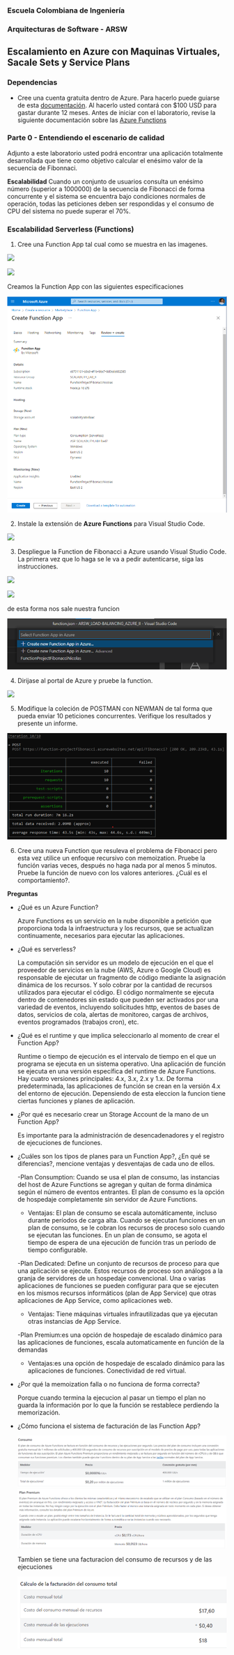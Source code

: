 ### Escuela Colombiana de Ingeniería
### Arquitecturas de Software - ARSW

## Escalamiento en Azure con Maquinas Virtuales, Sacale Sets y Service Plans

### Dependencias
* Cree una cuenta gratuita dentro de Azure. Para hacerlo puede guiarse de esta [documentación](https://azure.microsoft.com/es-es/free/students/). Al hacerlo usted contará con $100 USD para gastar durante 12 meses.
Antes de iniciar con el laboratorio, revise la siguiente documentación sobre las [Azure Functions](https://www.c-sharpcorner.com/article/an-overview-of-azure-functions/)

### Parte 0 - Entendiendo el escenario de calidad

Adjunto a este laboratorio usted podrá encontrar una aplicación totalmente desarrollada que tiene como objetivo calcular el enésimo valor de la secuencia de Fibonnaci.

**Escalabilidad**
Cuando un conjunto de usuarios consulta un enésimo número (superior a 1000000) de la secuencia de Fibonacci de forma concurrente y el sistema se encuentra bajo condiciones normales de operación, todas las peticiones deben ser respondidas y el consumo de CPU del sistema no puede superar el 70%.

### Escalabilidad Serverless (Functions)

1. Cree una Function App tal cual como se muestra en las  imagenes.

![](images/part3/part3-function-config.png)

![](images/part3/part3-function-configii.png)

Creamos la Function App con las siguientes especificaciones

![](images/crearFuncion.png)

2. Instale la extensión de **Azure Functions** para Visual Studio Code.

![](images/part3/part3-install-extension.png)

3. Despliegue la Function de Fibonacci a Azure usando Visual Studio Code. La primera vez que lo haga se le va a pedir autenticarse, siga las instrucciones.

![](images/part3/part3-deploy-function-1.png)

![](images/part3/part3-deploy-function-2.png)

de esta forma nos sale nuestra funcion

![](images/functionNico.png)

4. Dirijase al portal de Azure y pruebe la function.

![](images/part3/part3-test-function.png)

5. Modifique la coleción de POSTMAN con NEWMAN de tal forma que pueda enviar 10 peticiones concurrentes. Verifique los resultados y presente un informe.

![](images/punto5.png)

6. Cree una nueva Function que resuleva el problema de Fibonacci pero esta vez utilice un enfoque recursivo con memoization. Pruebe la función varias veces, después no haga nada por al menos 5 minutos. Pruebe la función de nuevo con los valores anteriores. ¿Cuál es el comportamiento?.

**Preguntas**

* ¿Qué es un Azure Function?

    Azure Functions es un servicio en la nube disponible a petición que proporciona toda la infraestructura y los recursos, que se actualizan continuamente, necesarios para ejecutar las aplicaciones.

* ¿Qué es serverless?

    La computación sin servidor es un modelo de ejecución en el que el proveedor de servicios en la nube (AWS, Azure o Google Cloud) es responsable de ejecutar un fragmento de código mediante la asignación dinámica de los recursos. Y solo cobrar por la cantidad de recursos utilizados para ejecutar el código. El código normalmente se ejecuta dentro de contenedores sin estado que pueden ser activados por una variedad de eventos, incluyendo solicitudes http, eventos de bases de datos, servicios de cola, alertas de monitoreo, cargas de archivos, eventos programados (trabajos cron), etc.

* ¿Qué es el runtime y que implica seleccionarlo al momento de crear el Function App?

    Runtime o tiempo de ejecución es el intervalo de tiempo en el que un programa se ejecuta en un sistema operativo. Una aplicación de función se ejecuta en una versión específica del runtime de Azure Functions. Hay cuatro versiones principales: 4.x, 3.x, 2.x y 1.x. De forma predeterminada, las aplicaciones de función se crean en la versión 4.x del entorno de ejecución. Depensiendo de esta eleccion la funcion tiene ciertas funciones y planes de aplicación.

* ¿Por qué es necesario crear un Storage Account de la mano de un Function App?

    Es importante para la administración de desencadenadores y el registro de ejecuciones de funciones. 

* ¿Cuáles son los tipos de planes para un Function App?, ¿En qué se diferencias?, mencione ventajas y desventajas de cada uno de ellos.

    -Plan Consumption: Cuando se usa el plan de consumo, las instancias del host de Azure Functions se agregan y quitan de forma dinámica según el número de eventos entrantes. El plan de consumo es la opción de hospedaje completamente sin servidor de Azure Functions.
    
    * Ventajas: El plan de consumo se escala automáticamente, incluso durante períodos de carga alta. Cuando se ejecutan funciones en un plan de consumo, se le cobran los recursos de proceso solo cuando se ejecutan las funciones. En un plan de consumo, se agota el tiempo de espera de una ejecución de función tras un período de tiempo configurable.
    

    -Plan Dedicated: Define un conjunto de recursos de proceso para que una aplicación se ejecute. Estos recursos de proceso son análogos a la granja de servidores de un hospedaje convencional. Una o varias aplicaciones de funciones se pueden configurar para que se ejecuten en los mismos recursos informáticos (plan de App Service) que otras aplicaciones de App Service, como aplicaciones web.

    * Ventajas: Tiene máquinas virtuales infrautilizadas que ya ejecutan otras instancias de App Service.
    

    -Plan Premium:es una opción de hospedaje de escalado dinámico para las aplicaciones de funciones, escala automaticamente en función de la demandas

    * Ventajas:es una opción de hospedaje de escalado dinámico para las aplicaciones de funciones. Conectividad de red virtual.
    

* ¿Por qué la memoization falla o no funciona de forma correcta?

    Porque cuando termina la ejecucion al pasar un tiempo el plan no guarda la información por lo que la función se restablece perdiendo la memorización.

* ¿Cómo funciona el sistema de facturación de las Function App?

    ![](images/facturacion1.png)
    ![](images/facturacion2.png)

    Tambien se tiene una facturacion del consumo de recursos y de las ejecuciones 

    ![](images/facturacionTotal.png)